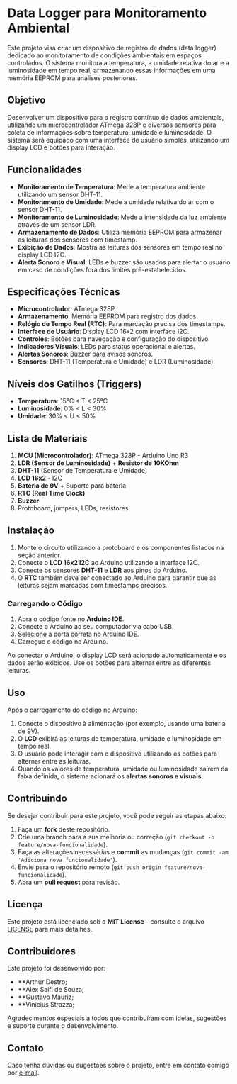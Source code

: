 # Data Logger para Monitoramento Ambiental

Este projeto visa criar um dispositivo de registro de dados (data logger) dedicado ao monitoramento de condições ambientais em espaços controlados. O sistema monitora a temperatura, a umidade relativa do ar e a luminosidade em tempo real, armazenando essas informações em uma memória EEPROM para análises posteriores.

## Objetivo

Desenvolver um dispositivo para o registro contínuo de dados ambientais, utilizando um microcontrolador ATmega 328P e diversos sensores para coleta de informações sobre temperatura, umidade e luminosidade. O sistema será equipado com uma interface de usuário simples, utilizando um display LCD e botões para interação.

## Funcionalidades

- **Monitoramento de Temperatura**: Mede a temperatura ambiente utilizando um sensor DHT-11.
- **Monitoramento de Umidade**: Mede a umidade relativa do ar com o sensor DHT-11.
- **Monitoramento de Luminosidade**: Mede a intensidade da luz ambiente através de um sensor LDR.
- **Armazenamento de Dados**: Utiliza memória EEPROM para armazenar as leituras dos sensores com timestamp.
- **Exibição de Dados**: Mostra as leituras dos sensores em tempo real no display LCD I2C.
- **Alerta Sonoro e Visual**: LEDs e buzzer são usados para alertar o usuário em caso de condições fora dos limites pré-estabelecidos.
  
## Especificações Técnicas

- **Microcontrolador**: ATmega 328P
- **Armazenamento**: Memória EEPROM para registro dos dados.
- **Relógio de Tempo Real (RTC)**: Para marcação precisa dos timestamps.
- **Interface de Usuário**: Display LCD 16x2 com interface I2C.
- **Controles**: Botões para navegação e configuração do dispositivo.
- **Indicadores Visuais**: LEDs para status operacional e alertas.
- **Alertas Sonoros**: Buzzer para avisos sonoros.
- **Sensores**: DHT-11 (Temperatura e Umidade) e LDR (Luminosidade).

## Níveis dos Gatilhos (Triggers)

- **Temperatura**: 15°C < T < 25°C
- **Luminosidade**: 0% < L < 30%
- **Umidade**: 30% < U < 50%

## Lista de Materiais

1. **MCU (Microcontrolador)**: ATmega 328P - Arduino Uno R3
2. **LDR (Sensor de Luminosidade)** + **Resistor de 10KOhm**
3. **DHT-11** (Sensor de Temperatura e Umidade)
4. **LCD 16x2** - I2C
5. **Bateria de 9V** + Suporte para bateria
6. **RTC (Real Time Clock)**
7. **Buzzer**
8. Protoboard, jumpers, LEDs, resistores

## Instalação

1. Monte o circuito utilizando a protoboard e os componentes listados na seção anterior.
2. Conecte o **LCD 16x2 I2C** ao Arduino utilizando a interface I2C.
3. Conecte os sensores **DHT-11** e **LDR** aos pinos do Arduino.
4. O **RTC** também deve ser conectado ao Arduino para garantir que as leituras sejam marcadas com timestamps precisos.

### Carregando o Código

1. Abra o código fonte no **Arduino IDE**.
2. Conecte o Arduino ao seu computador via cabo USB.
3. Selecione a porta correta no Arduino IDE.
4. Carregue o código no Arduino.

Ao conectar o Arduino, o display LCD será acionado automaticamente e os dados serão exibidos. Use os botões para alternar entre as diferentes leituras.

## Uso

Após o carregamento do código no Arduino:

1. Conecte o dispositivo à alimentação (por exemplo, usando uma bateria de 9V).
2. O **LCD** exibirá as leituras de temperatura, umidade e luminosidade em tempo real.
3. O usuário pode interagir com o dispositivo utilizando os botões para alternar entre as leituras.
4. Quando os valores de temperatura, umidade ou luminosidade saírem da faixa definida, o sistema acionará os **alertas sonoros e visuais**.

## Contribuindo

Se desejar contribuir para este projeto, você pode seguir as etapas abaixo:

1. Faça um **fork** deste repositório.
2. Crie uma branch para a sua melhoria ou correção (`git checkout -b feature/nova-funcionalidade`).
3. Faça as alterações necessárias e **commit** as mudanças (`git commit -am 'Adiciona nova funcionalidade'`).
4. Envie para o repositório remoto (`git push origin feature/nova-funcionalidade`).
5. Abra um **pull request** para revisão.

## Licença

Este projeto está licenciado sob a **MIT License** - consulte o arquivo [LICENSE](LICENSE) para mais detalhes.

## Contribuidores

Este projeto foi desenvolvido por:

- **Arthur Destro;
- **Alex Saifi de Souza;
- **Gustavo Mauriz;
- **Vinicius Strazza;

Agradecimentos especiais a todos que contribuíram com ideias, sugestões e suporte durante o desenvolvimento.


## Contato

Caso tenha dúvidas ou sugestões sobre o projeto, entre em contato comigo por [e-mail](strazza2005@gmail.com).
